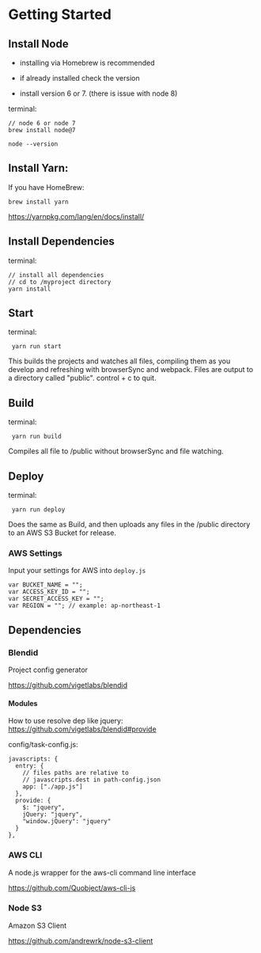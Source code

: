# Getting Started

## Install Node
- installing via Homebrew is recommended
- if already installed check the version

 - install version 6 or 7. (there is issue with node 8)

terminal:
 ```
 // node 6 or node 7
 brew install node@7

 node --version
 ```

## Install Yarn:
If you have HomeBrew:

```
brew install yarn
```

https://yarnpkg.com/lang/en/docs/install/

## Install Dependencies

terminal:
```
// install all dependencies
// cd to /myproject directory
yarn install
```

## Start
terminal:

```
 yarn run start
```

This builds the projects and watches all files, compiling them as you develop and refreshing with browserSync and webpack. Files are output to a directory called
"public". control + c to quit.

## Build
terminal:

```
 yarn run build
```

Compiles all file to /public without browserSync and file watching.

## Deploy
terminal:

```
 yarn run deploy
```

Does the same as Build, and then uploads any files in the /public directory to an AWS S3 Bucket for release.

### AWS Settings
Input your settings for AWS into `deploy.js`
```
var BUCKET_NAME = "";
var ACCESS_KEY_ID = "";
var SECRET_ACCESS_KEY = "";
var REGION = ""; // example: ap-northeast-1
```

## Dependencies
### Blendid
Project config generator

https://github.com/vigetlabs/blendid

#### Modules
How to use resolve dep like jquery: https://github.com/vigetlabs/blendid#provide

config/task-config.js:
```
javascripts: {
  entry: {
    // files paths are relative to
    // javascripts.dest in path-config.json
    app: ["./app.js"]
  },
  provide: {
    $: "jquery",
    jQuery: "jquery",
    "window.jQuery": "jquery"
  }
},
```

### AWS CLI
A node.js wrapper for the aws-cli command line interface

https://github.com/Quobject/aws-cli-js

### Node S3
Amazon S3 Client

https://github.com/andrewrk/node-s3-client
